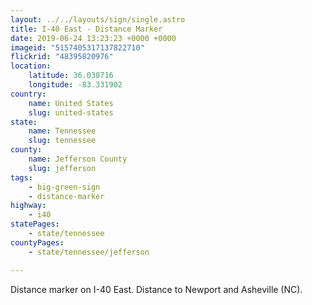 ```yaml
---
layout: ../../layouts/sign/single.astro
title: I-40 East - Distance Marker
date: 2019-06-24 13:23:23 +0000 +0000
imageid: "5157405317137822710"
flickrid: "48395820976"
location:
    latitude: 36.038716
    longitude: -83.331902
country:
    name: United States
    slug: united-states
state:
    name: Tennessee
    slug: tennessee
county:
    name: Jefferson County
    slug: jefferson
tags:
    - big-green-sign
    - distance-marker
highway:
    - i40
statePages:
    - state/tennessee
countyPages:
    - state/tennessee/jefferson

---
```

Distance marker on I-40 East.  Distance to Newport and Asheville (NC).